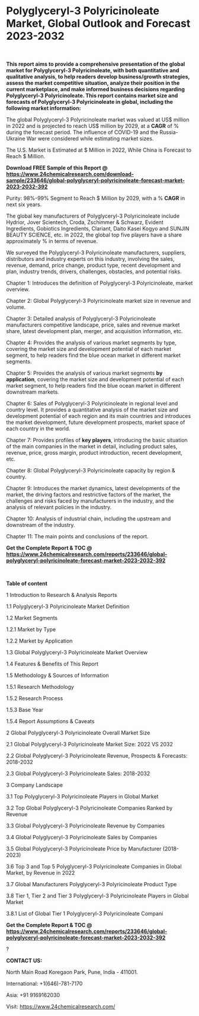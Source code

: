 <h1>Polyglyceryl-3 Polyricinoleate Market, Global Outlook and Forecast 2023-2032</h1><br/><p><strong>This report aims to provide a comprehensive presentation of the global market for Polyglyceryl-3 Polyricinoleate, with both quantitative and qualitative analysis, to help readers develop business/growth strategies, assess the market competitive situation, analyze their position in the current marketplace, and make informed business decisions regarding Polyglyceryl-3 Polyricinoleate. This report contains market size and forecasts of Polyglyceryl-3 Polyricinoleate in global, including the following market information:</strong></p>
 
 
 
 <p>The global Polyglyceryl-3 Polyricinoleate market was valued at US$ million in 2022 and is projected to reach US$ million by 2029, at a <strong>CAGR</strong> of % during the forecast period. The influence of COVID-19 and the Russia-Ukraine War were considered while estimating market sizes.</p>
 
 
 
 <p>The U.S. Market is Estimated at $ Million in 2022, While China is Forecast to Reach $ Million.</p>
 
 
 
 <div><b>Download FREE Sample of this Report @ <a href="https://www.24chemicalresearch.com/download-sample/233646/global-polyglyceryl-polyricinoleate-forecast-market-2023-2032-392">https://www.24chemicalresearch.com/download-sample/233646/global-polyglyceryl-polyricinoleate-forecast-market-2023-2032-392</a></b></div>
 
 
 
 <p>Purity: 98%-99% Segment to Reach $ Million by 2029, with a % <strong>CAGR</strong> in next six years.</p>
 
 
 
 <p>The global key manufacturers of Polyglyceryl-3 Polyricinoleate include Hydrior, Jover Scientech, Croda, Zschimmer & Schwarz, Evident Ingredients, Gobiotics Ingredients, Clariant, Daito Kasei Kogyo and SUNJIN BEAUTY SCIENCE, etc. in 2022, the global top five players have a share approximately % in terms of revenue.</p>
 
 
 
 <p>We surveyed the Polyglyceryl-3 Polyricinoleate manufacturers, suppliers, distributors and industry experts on this industry, involving the sales, revenue, demand, price change, product type, recent development and plan, industry trends, drivers, challenges, obstacles, and potential risks.</p>
 
 
 
 <p>Chapter 1: Introduces the definition of Polyglyceryl-3 Polyricinoleate, market overview.</p>
 
 
 
 <p>Chapter 2: Global Polyglyceryl-3 Polyricinoleate market size in revenue and volume.</p>
 
 
 
 <p>Chapter 3: Detailed analysis of Polyglyceryl-3 Polyricinoleate manufacturers competitive landscape, price, sales and revenue market share, latest development plan, merger, and acquisition information, etc.</p>
 
 
 
 <p>Chapter 4: Provides the analysis of various market segments by type, covering the market size and development potential of each market segment, to help readers find the blue ocean market in different market segments.</p>
 
 
 
 <p>Chapter 5: Provides the analysis of various market segments <strong>by application</strong>, covering the market size and development potential of each market segment, to help readers find the blue ocean market in different downstream markets.</p>
 
 
 
 <p>Chapter 6: Sales of Polyglyceryl-3 Polyricinoleate in regional level and country level. It provides a quantitative analysis of the market size and development potential of each region and its main countries and introduces the market development, future development prospects, market space of each country in the world.</p>
 
 
 
 <p>Chapter 7: Provides profiles of <strong>key players</strong>, introducing the basic situation of the main companies in the market in detail, including product sales, revenue, price, gross margin, product introduction, recent development, etc.</p>
 
 
 
 <p>Chapter 8: Global Polyglyceryl-3 Polyricinoleate capacity by region & country.</p>
 
 
 
 <p>Chapter 9: Introduces the market dynamics, latest developments of the market, the driving factors and restrictive factors of the market, the challenges and risks faced by manufacturers in the industry, and the analysis of relevant policies in the industry.</p>
 
 
 
 <p>Chapter 10: Analysis of industrial chain, including the upstream and downstream of the industry.</p>
 
 
 
 <p>Chapter 11: The main points and conclusions of the report.</p>
 
 
 
 <div><b>Get the Complete Report & TOC @ <a href="https://www.24chemicalresearch.com/reports/233646/global-polyglyceryl-polyricinoleate-forecast-market-2023-2032-392">https://www.24chemicalresearch.com/reports/233646/global-polyglyceryl-polyricinoleate-forecast-market-2023-2032-392</a></b></div>
 
 
 
 <p><br />
 
 <b>Table of content</b></p>
 
 
 
 <p>1 Introduction to Research & Analysis Reports<br />
 
 1.1 Polyglyceryl-3 Polyricinoleate Market Definition<br />
 
 1.2 Market Segments<br />
 
 1.2.1 Market by Type<br />
 
 1.2.2 Market by Application<br />
 
 1.3 Global Polyglyceryl-3 Polyricinoleate Market Overview<br />
 
 1.4 Features & Benefits of This Report<br />
 
 1.5 Methodology & Sources of Information<br />
 
 1.5.1 Research Methodology<br />
 
 1.5.2 Research Process<br />
 
 1.5.3 Base Year<br />
 
 1.5.4 Report Assumptions & Caveats<br />
 
 2 Global Polyglyceryl-3 Polyricinoleate Overall Market Size<br />
 
 2.1 Global Polyglyceryl-3 Polyricinoleate Market Size: 2022 VS 2032<br />
 
 2.2 Global Polyglyceryl-3 Polyricinoleate Revenue, Prospects & Forecasts: 2018-2032<br />
 
 2.3 Global Polyglyceryl-3 Polyricinoleate Sales: 2018-2032<br />
 
 3 Company Landscape<br />
 
 3.1 Top Polyglyceryl-3 Polyricinoleate Players in Global Market<br />
 
 3.2 Top Global Polyglyceryl-3 Polyricinoleate Companies Ranked by Revenue<br />
 
 3.3 Global Polyglyceryl-3 Polyricinoleate Revenue by Companies<br />
 
 3.4 Global Polyglyceryl-3 Polyricinoleate Sales by Companies<br />
 
 3.5 Global Polyglyceryl-3 Polyricinoleate Price by Manufacturer (2018-2023)<br />
 
 3.6 Top 3 and Top 5 Polyglyceryl-3 Polyricinoleate Companies in Global Market, by Revenue in 2022<br />
 
 3.7 Global Manufacturers Polyglyceryl-3 Polyricinoleate Product Type<br />
 
 3.8 Tier 1, Tier 2 and Tier 3 Polyglyceryl-3 Polyricinoleate Players in Global Market<br />
 
 3.8.1 List of Global Tier 1 Polyglyceryl-3 Polyricinoleate Compani</p>
 
 
 
 <div><b>Get the Complete Report & TOC @ <a href="https://www.24chemicalresearch.com/reports/233646/global-polyglyceryl-polyricinoleate-forecast-market-2023-2032-392">https://www.24chemicalresearch.com/reports/233646/global-polyglyceryl-polyricinoleate-forecast-market-2023-2032-392</a></b></div>
 
 
 
 <p>? </p>
 
 
 
 <p><b>CONTACT US:</b><br />
 
 North Main Road Koregaon Park, Pune, India - 411001.<br />
 
 International: +1(646)-781-7170<br />
 
 Asia: +91 9169162030<br />
 
 Visit: <a href="https://www.24chemicalresearch.com/">https://www.24chemicalresearch.com/</a></p>